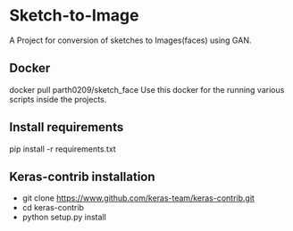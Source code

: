 # Sketch-to-Image
A Project for conversion of sketches to Images(faces) using GAN.

## Docker
docker pull parth0209/sketch_face
Use this docker for the running various scripts inside the projects.

## Install requirements
pip install -r requirements.txt

## Keras-contrib installation
- git clone https://www.github.com/keras-team/keras-contrib.git
- cd keras-contrib
- python setup.py install
